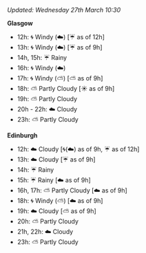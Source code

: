 *Updated: Wednesday 27th March 10:30*

**Glasgow**

* 12h: :cyclone: Windy (:cloud:) [:umbrella: as of 12h]
* 13h: :cyclone: Windy (:cloud:) [:umbrella: as of 9h]
* 14h, 15h: :umbrella: Rainy
* 16h: :cyclone: Windy (:cloud:)
* 17h: :cyclone: Windy (:partly_sunny:) [:partly_sunny: as of 9h]
* 18h: :partly_sunny: Partly Cloudy [:sunny: as of 9h]
* 19h: :partly_sunny: Partly Cloudy
* 20h - 22h: :cloud: Cloudy
* 23h: :partly_sunny: Partly Cloudy

**Edinburgh**

* 12h: :cloud: Cloudy [:cyclone:(:cloud:) as of 9h, :umbrella: as of 12h]
* 13h: :cloud: Cloudy [:umbrella: as of 9h]
* 14h: :umbrella: Rainy
* 15h: :umbrella: Rainy [:cloud: as of 9h]
* 16h, 17h: :partly_sunny: Partly Cloudy [:cloud: as of 9h]
* 18h: :cyclone: Windy (:partly_sunny:) [:cloud: as of 9h]
* 19h: :cloud: Cloudy [:partly_sunny: as of 9h]
* 20h: :partly_sunny: Partly Cloudy
* 21h, 22h: :cloud: Cloudy
* 23h: :partly_sunny: Partly Cloudy
